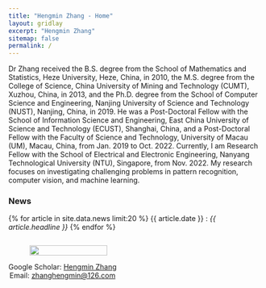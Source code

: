```yaml
---
title: "Hengmin Zhang - Home"
layout: gridlay
excerpt: "Hengmin Zhang"
sitemap: false
permalink: /
---
```


<div class="container-fluid">

<div class="row">

<div class="col-sm-8">
Dr Zhang received the B.S. degree from the School of Mathematics and Statistics, Heze University, Heze, China, in 2010, the M.S. degree from the College of Science, China University of Mining and Technology (CUMT), Xuzhou, China, in 2013, and the Ph.D. degree from the School of Computer Science and Engineering, Nanjing University of Science and Technology (NUST), Nanjing, China, in 2019. He was a Post-Doctoral Fellow with the School of Information Science and Engineering, East China University of Science and Technology (ECUST),
Shanghai, China, and a Post-Doctoral Fellow with the Faculty of Science and Technology, University of Macau (UM), Macau, China, from Jan. 2019 to Oct. 2022. Currently, I am Research Fellow with the School of Electrical and Electronic Engineering, Nanyang Technological University (NTU), Singapore, from Nov. 2022. My research focuses on investigating challenging problems in pattern recognition, computer vision, and machine learning.  


 

### News
{% for article in site.data.news limit:20 %}
{{ article.date }} :
<em>{{ article.headline }}</em>
{% endfor %}
<a href="{{ site.url }}{{ site.baseurl }}/allnews.html"></a>

</div>

<div class="col-sm-4" style="display:table-cell; vertical-align:middle; text-align:center">

  <ul style="overflow: hidden">
  <img src="{{ site.url }}{{ site.baseurl }}/images/myself.jpg" class="img-responsive" width="90%" />
  </ul>

  <!-- <br clear="all" /> -->

  Google Scholar: <a href="https://scholar.google.com/citations?user=a1yd0H4AAAAJ&hl=zh-CN&oi=sra">Hengmin Zhang</a> <br>
  Email: zhanghengmin@126.com   
  
   


  <!-- <script type="text/javascript" id="clstr_globe" src="//clustrmaps.com/globe.js?d=qxy0eSYxkkDD23T1VJXNWt4_fn9cGJ1JRNShKPoCy8Y"></script> -->


</div>





